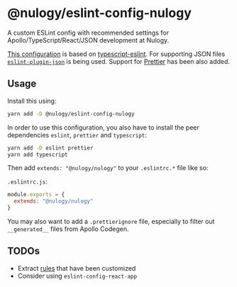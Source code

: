 # @nulogy/eslint-config-nulogy

A custom ESLint config with recommended settings for Apollo/TypeScript/React/JSON development at Nulogy.

[This configuration](./index.js) is based on [typescript-eslint](https://github.com/typescript-eslint/typescript-eslint). For supporting JSON files [`eslint-plugin-json`](https://github.com/azeemba/eslint-plugin-json) is being used. Support for [Prettier](https://github.com/prettier) has been also added.

## Usage

Install this using:

```bash
yarn add -D @nulogy/eslint-config-nulogy
```

In order to use this configuration, you also have to install the peer dependencies `eslint`, `prettier` and `typescript`:

```bash
yarn add -D eslint prettier
yarn add typescript
```

Then add `extends: "@nulogy/nulogy"` to your `.eslintrc.*` file like so:

`.eslintrc.js`:
```javascript
module.exports = {
  extends: "@nulogy/nulogy"
}
```

You may also want to add a `.prettierignore` file, especially to filter out `__generated__` files from Apollo Codegen.

## TODOs

- Extract [rules](./rules.js) that have been customized
- Consider using `eslint-config-react-app`
